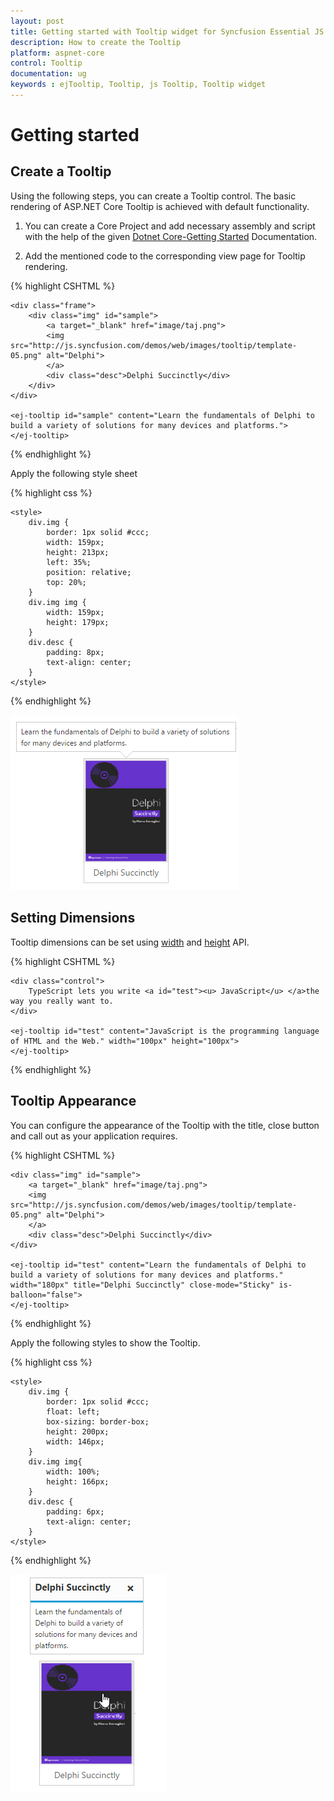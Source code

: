 ```yaml
---
layout: post
title: Getting started with Tooltip widget for Syncfusion Essential JS
description: How to create the Tooltip
platform: aspnet-core
control: Tooltip
documentation: ug
keywords : ejTooltip, Tooltip, js Tooltip, Tooltip widget
---
```

# Getting started

## Create a Tooltip

Using the following steps, you can create a Tooltip control. The basic rendering of ASP.NET Core Tooltip is achieved with default functionality.



1. You can create a Core Project and add necessary assembly and script with the help of the given [Dotnet Core-Getting Started](https://help.syncfusion.com/aspnet-core/getting-started) Documentation.



2. Add the mentioned code to the corresponding view page for Tooltip rendering.

{% highlight CSHTML %}

    <div class="frame">    
        <div class="img" id="sample">
            <a target="_blank" href="image/taj.png">
            <img src="http://js.syncfusion.com/demos/web/images/tooltip/template-05.png" alt="Delphi">
            </a>
            <div class="desc">Delphi Succinctly</div>
        </div>
    </div>

    <ej-tooltip id="sample" content="Learn the fundamentals of Delphi to build a variety of solutions for many devices and platforms.">
    </ej-tooltip>


{% endhighlight %}

Apply the following style sheet

{% highlight css %}

    <style>
        div.img {
            border: 1px solid #ccc;
            width: 159px;
            height: 213px;
            left: 35%;
            position: relative;
            top: 20%;
        }
        div.img img {
            width: 159px;
            height: 179px;
        }
        div.desc {
            padding: 8px;
            text-align: center;
        }
    </style>
    
{% endhighlight %}

![](Getteing-Started_images/Getteing-Started_img1.jpeg)

## Setting Dimensions

Tooltip dimensions can be set using [width](http://help.syncfusion.com/js/api/ejtooltip#members:width) and [height](http://help.syncfusion.com/js/api/ejtooltip#members:height) API.

{% highlight CSHTML %}
 
    <div class="control">
        TypeScript lets you write <a id="test"><u> JavaScript</u> </a>the way you really want to.
    </div>

    <ej-tooltip id="test" content="JavaScript is the programming language of HTML and the Web." width="100px" height="100px">
    </ej-tooltip>

{% endhighlight %}

## Tooltip Appearance 

You can configure the appearance of the Tooltip with the title, close button and call out as your application requires.

{% highlight CSHTML %}
 
    <div class="img" id="sample">
        <a target="_blank" href="image/taj.png">
        <img src="http://js.syncfusion.com/demos/web/images/tooltip/template-05.png" alt="Delphi">
        </a>
        <div class="desc">Delphi Succinctly</div>
    </div>

    <ej-tooltip id="test" content="Learn the fundamentals of Delphi to build a variety of solutions for many devices and platforms." width="180px" title="Delphi Succinctly" close-mode="Sticky" is-balloon="false">
    </ej-tooltip>

{% endhighlight %}

Apply the following styles to show the Tooltip.

{% highlight css %}

    <style>
        div.img {
            border: 1px solid #ccc;
            float: left;
            box-sizing: border-box;
            height: 200px;
            width: 146px;
        }
        div.img img{
            width: 100%;
            height: 166px;
        }
        div.desc {
            padding: 6px;
            text-align: center;
        }
    </style>
    
{% endhighlight %}

![](Getteing-Started_images/Getteing-Started_img2.jpeg)

